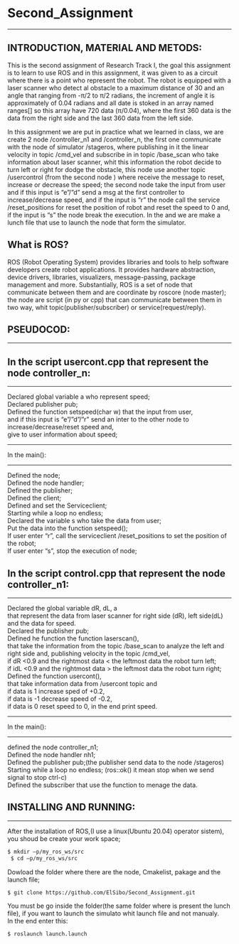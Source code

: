 # Second_Assignment
--------------------

INTRODUCTION, MATERIAL AND METODS:
------------------------------------

This is the second assignment of Research Track I,
the goal this assignment is to learn to use ROS and in this assignment,
it was given to as a circuit where there is a point who represent the robot.
The robot is equipped with a laser scanner 
who detect al obstacle to a maximum distance of 30 and an angle that ranging from -π/2 to π/2 radians, the increment of angle it is approximately of 0.04 radians and all date is stoked in an array named ranges[] so this array have 720 data (π/0.04), where the first 360 data is the data from the right side and the last 360 data from the left side.
 
In this assignment we are put in practice what we learned in class, we are create 2 node /controller_n1 and /controller_n,
the first one communicate with the node of simulator /stageros,
where publishing in it the linear velocity in topic /cmd_vel and subscribe in in topic /base_scan 
who take information about laser scanner,
whit this information the robot decide to turn left or right for dodge the obstacle,
this  node use another topic /usercontrol (from the second node ) where receive the message to reset,
increase or decrease the speed;
the second node take the input from user and 
if this input is “e”/”d” send a msg at the first controller to increase/decrease  speed,
and if the input is “r” the node call the service /reset_positions for reset the position of robot and reset the speed to 0 and,
if the input is “s” the node break the execution.
In the and we are make a lunch file that use to launch the node that form the  simulator.

What is ROS?
------------

ROS (Robot Operating System) provides libraries and tools to help software developers create robot applications.
It provides hardware abstraction, device drivers, libraries, visualizers, message-passing, package management and more. 
Substantially, ROS is a set of node that communicate between them and are coordinate by roscore (node master);
the node are script (in py or cpp) that can communicate between them in two way,
whit topic(publisher/subscriber) or service(request/reply). 

PSEUDOCOD:
------------
____________

In the script usercont.cpp that represent the node controller_n:
---
_______________________________________

Declared global variable a who represent speed;                                         
Declared publisher pub;                                         
Defined the function setspeed(char w) that the input from user,                                         
and if this input is “e”/”d”/”r” send an inter to the other node to increase/decrease/reset speed and,                         
give to user information about speed; 

______________
In the main():
______________

Defined the node;                                                                                  
Defined the node handler;                                                                                  
Defined the publisher;                                                                                  
Defined the client;                                                                                  
Defined and set the Serviceclient;                                                                                  
Starting while  a loop no endless;                                                                                  
Declared the variable s who take the data from user;                                                                                  
Put the data into the function setspeed();                                                                                  
If user enter “r”, call the serviceclient /reset_positions to set the position of the robot;                                                                            
If user enter “s”, stop the execution of node;                                                                                    
  
In the script control.cpp that represent the node controller_n1:
---
_____________________________________________

Declared the global variable dR, dL, a                                         
that represent the data from laser scanner for right side (dR), left side(dL) and the data for speed.                                         
Declared the publisher pub;                                         
Defined he function the function laserscan(),                                         
that take the information from the topic /base_scan to analyze the left and right side and,
publishing velocity in the topic /cmd_vel,                                         
if dR <0.9 and the rightmost data < the leftmost data the robot turn left;                                         
if idL <0.9 and the rightmost data > the leftmost data the robot turn right;                                         
Defined the function usercont(),                                         
that take information data from /usercont topic and                                         
if data is 1 increase sped of +0.2,                                         
if data is -1 decrease speed of -0.2,                                         
if data is 0 reset speed to 0, in the end print speed.                                         

____________________
In the main():
____________________

defined the node controller_n1;                                                                                  
Defined the node handler nh1;                                                                                  
Defined the publisher pub;(the publisher send data to the node /stageros)                                                                                   
Starting while a loop no endless; (ros::ok() it mean stop when we send signal to stop ctrl-c)                                         
Defined the subscriber that use the function to menage the data.                                                                                  

INSTALLING AND RUNNING:
---
_________


After the installation of ROS,(I use a linux(Ubuntu 20.04) operator sistem), you shoud be create your work space;

```bash
$ mkdir –p/my_ros_ws/src
 $ cd –p/my_ros_ws/src
```
Dowload the folder where there are the node, Cmakelist, pakage and the launch file;

```bash
$ git clone https://github.com/ElSibo/Second_Assignment.git
```
You must be go inside the folder(the same folder where is present the lunch file),
if you want to launch the simulato whit launch file and not manualy.                                 
In the end enter this:

```bash
$ roslaunch launch.launch
```
